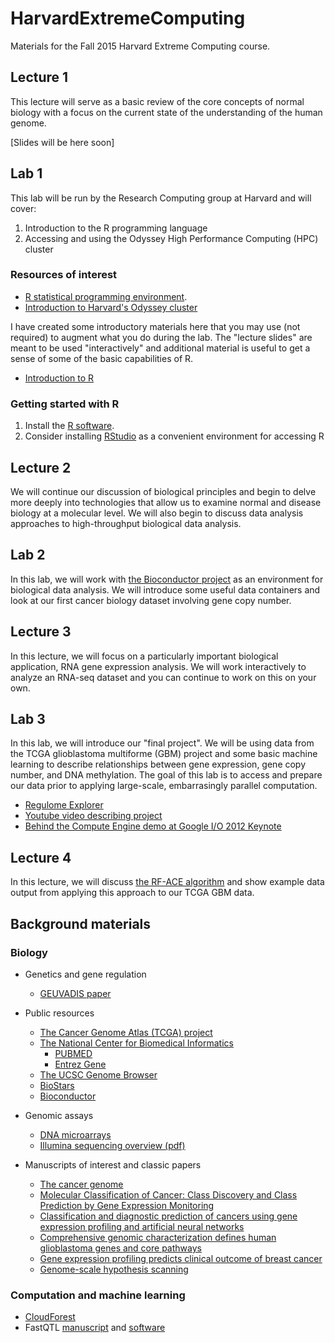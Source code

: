# HarvardExtremeComputing

Materials for the Fall 2015 Harvard Extreme Computing course.

## Lecture 1

This lecture will serve as a basic review of the 
core concepts of normal biology with a focus on the
current state of the understanding of the human
genome.

[Slides will be here soon]

## Lab 1

This lab will be run by the Research Computing group at Harvard and will cover:

1. Introduction to the R programming language
2. Accessing and using the Odyssey High Performance Computing (HPC) cluster

### Resources of interest

- [R statistical programming environment](http://www.r-project.org).
- [Introduction to Harvard's Odyssey cluster](https://rc.fas.harvard.edu/training/intro-to-odyssey/)

I have created some introductory materials here that you may use (not required) 
to augment what you do during the lab. The "lecture slides" are meant to be used "interactively" and
additional material is useful to get a sense of some of the basic capabilities of R.

- [Introduction to R](http://watson.nci.nih.gov/~sdavis/tutorials/IntroToR/)

### Getting started with R

1. Install the [R software](https://cran.r-project.org/).
2. Consider installing [RStudio](https://www.rstudio.com/products/rstudio/download/) as a convenient environment for accessing R




## Lecture 2

We will continue our discussion of biological principles and begin
to delve more deeply into technologies that allow us to 
examine normal and disease biology at a molecular level. We will
also begin to discuss data analysis approaches to high-throughput
biological data analysis.

## Lab 2

In this lab, we will work with [the Bioconductor project](http://bioconductor.org) as
an environment for biological data analysis. We will introduce some useful data containers
and look at our first cancer biology dataset involving gene copy number.

## Lecture 3

In this lecture, we will focus on a particularly important biological
application, RNA gene expression analysis.  We will work interactively
to analyze an RNA-seq dataset and you can continue to work on this
on your own.

## Lab 3

In this lab, we will introduce our "final project". We will be using data from 
the TCGA glioblastoma multiforme (GBM) project and some basic machine learning
to describe relationships between gene expression, gene copy number, and 
DNA methylation. The goal of this lab is to access and prepare our data prior
to applying large-scale, embarrasingly parallel computation.

- [Regulome Explorer](http://explorer.cancerregulome.org/all_pairs/)
- [Youtube video describing project](https://youtu.be/tPtJd6AzU8c?t=40m24s)
- [Behind the Compute Engine demo at Google I/O 2012 Keynote](https://cloud.google.com/compute/io)

## Lecture 4

In this lecture, we will discuss [the RF-ACE algorithm](https://code.google.com/p/rf-ace/) and 
show example data output from applying this approach to our TCGA GBM data.


## Background materials

### Biology

- Genetics and gene regulation
    - [GEUVADIS paper](http://www.ncbi.nlm.nih.gov/pmc/articles/PMC3918453/)

- Public resources
    - [The Cancer Genome Atlas (TCGA) project](http://cancergenome.nih.gov/)
    - [The National Center for Biomedical Informatics](http://www.ncbi.nlm.nih.gov/)
        - [PUBMED](http://www.ncbi.nlm.nih.gov/pubmed/)
        - [Entrez Gene](http://www.ncbi.nlm.nih.gov/gene/)
    - [The UCSC Genome Browser](http://genome.ucsc.edu)
    - [BioStars](https://biostars.org)
    - [Bioconductor](http://bioconductor.org)

- Genomic assays
    - [DNA microarrays]()
    - [Illumina sequencing overview (pdf)](https://www.illumina.com/documents/products/techspotlights/techspotlight_sequencing.pdf)
- Manuscripts of interest and classic papers
    - [The cancer genome](http://www.nature.com/nature/journal/v458/n7239/full/nature07943.html)
    - [Molecular Classification of Cancer: Class Discovery and Class Prediction by Gene Expression Monitoring](http://rileylab.bio.umb.edu/sites/g/files/g1314676/f/201502/Golub1999Molecular.pdf)
    - [Classification and diagnostic prediction of cancers using gene expression profiling and artificial neural networks](http://www.nature.com/nm/journal/v7/n6/pdf/nm0601_673.pdf)
    - [Comprehensive genomic characterization defines human glioblastoma genes and core pathways](http://www.nature.com/nature/journal/v455/n7216/full/nature07385.html)
    - [Gene expression profiling predicts clinical outcome of breast cancer](http://www.nature.com/nature/journal/v415/n6871/full/415530a.html)
    - [Genome-scale hypothesis scanning](http://journals.plos.org/plosbiology/article?id=10.1371/journal.pbio.0000015)

### Computation and machine learning

- [CloudForest](https://github.com/ryanbressler/CloudForest)
- FastQTL [manuscript](http://biorxiv.org/content/early/2015/08/07/022301) and [software](http://fastqtl.sourceforge.net)
